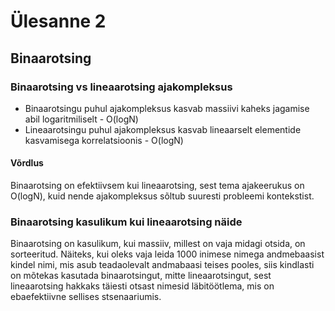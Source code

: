 # Ülesanne 2 

## Binaarotsing

### Binaarotsing vs lineaarotsing ajakompleksus

- Binaarotsingu puhul ajakompleksus kasvab massiivi kaheks jagamise abil logaritmiliselt - O(logN)
- Lineaarotsingu puhul ajakompleksus kasvab lineaarselt elementide kasvamisega korrelatsioonis -  O(logN)

#### Võrdlus

Binaarotsing on efektiivsem kui lineaarotsing, sest tema ajakeerukus on O(logN), kuid nende ajakompleksus sõltub suuresti probleemi kontekstist.


### Binaarotsing kasulikum kui lineaarotsing näide

Binaarotsing on kasulikum, kui massiiv, millest on vaja midagi otsida, on sorteeritud. Näiteks, kui oleks vaja leida 1000 inimese nimega andmebaasist kindel nimi, mis asub teadaolevalt andmabaasi teises pooles, siis kindlasti on mõtekas kasutada binaarotsingut, mitte lineaarotsingut, sest lineaarotsing hakkaks täiesti otsast nimesid läbitöötlema, mis on ebaefektiivne sellises stsenaariumis.
  
